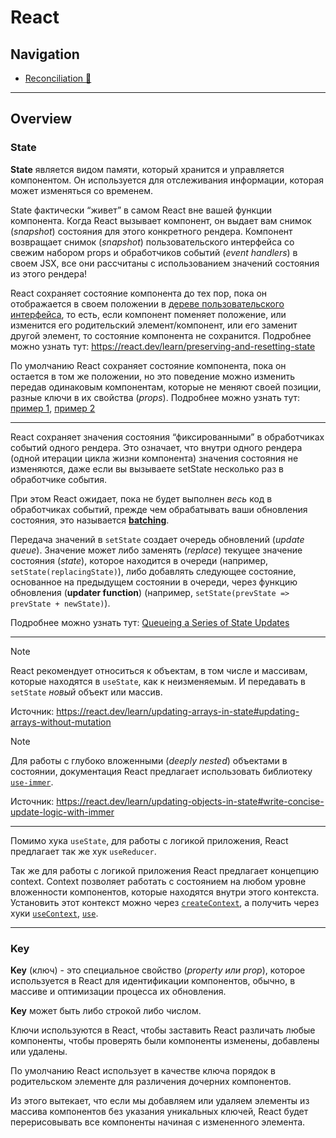 # React

## Navigation

- [Reconciliation 📂](./reconciliation.md)

___

## Overview

### State

**State** является видом памяти, который хранится и управляется компонентом. Он используется для отслеживания информации, которая может изменяться со временем.

State фактически “живет” в самом React вне вашей функции компонента. Когда React вызывает компонент, он выдает вам снимок (*snapshot*) состояния для этого конкретного рендера. Компонент возвращает снимок (*snapshot*) пользовательского интерфейса со свежим набором props и обработчиков событий (*event handlers*) в своем JSX, все они рассчитаны с использованием значений состояния из этого рендера!

React сохраняет состояние компонента до тех пор, пока он отображается в своем положении в [дереве пользовательского интерфейса](https://react.dev/learn/understanding-your-ui-as-a-tree#the-render-tree), то есть, если компонент поменяет положение, или изменится его родительский элемент/компонент, или его заменит другой элемент, то состояние компонента не сохранится. Подробнее можно узнать тут: <https://react.dev/learn/preserving-and-resetting-state>

По умолчанию React сохраняет состояние компонента, пока он остается в том же положении, но это поведение можно изменить передав одинаковым компонентам, которые не меняют своей позиции, разные ключи в их свойства (*props*). Подробнее можно узнать тут: [пример 1](https://react.dev/reference/react/useState#resetting-state-with-a-key), [пример 2](https://react.dev/learn/preserving-and-resetting-state#resetting-a-form-with-a-key)

___

React сохраняет значения состояния “фиксированными” в обработчиках событий одного рендера. Это означает, что внутри одного рендера (одной итерации цикла жизни компонента) значения состояния не изменяются, даже если вы вызываете setState несколько раз в обработчике события.

При этом React ожидает, пока не будет выполнен *весь* код в обработчиках событий, прежде чем обрабатывать ваши обновления состояния, это называется [**batching**](https://react.dev/learn/queueing-a-series-of-state-updates#react-batches-state-updates).

Передача значений в `setState` создает очередь обновлений (*update queue*). Значение может либо заменять (*replace*) текущее значение состояния (*state*), которое находится в очереди (например, `setState(replacingState)`), либо добавлять следующее состояние, основанное на предыдущем состоянии в очереди, через функцию обновления (**updater function**) (например, `setState(prevState => prevState + newState)`).

Подробнее можно узнать тут: [Queueing a Series of State Updates](https://react.dev/learn/queueing-a-series-of-state-updates)

___

> [!NOTE]
> React рекомендует относиться к объектам, в том числе и массивам, которые находятся в `useState`, как к неизменяемым. И передавать в `setState` *новый* объект или массив.
>
> Источник: <https://react.dev/learn/updating-arrays-in-state#updating-arrays-without-mutation>

> [!NOTE]
> Для работы с глубоко вложенными (*deeply nested*) объектами в состоянии, документация React предлагает использовать библиотеку [`use-immer`](https://github.com/immerjs/use-immer).
>
> Источник: <https://react.dev/learn/updating-objects-in-state#write-concise-update-logic-with-immer>

___

Помимо хука `useState`, для работы с логикой приложения, React предлагает так же хук `useReducer`.

Так же для работы с логикой приложения React предлагает концепцию context. Context позволяет работать с состоянием на любом уровне вложенности компонентов, которые находятся внутри этого контекста. Установить этот контекст можно через [`createContext`](https://react.dev/reference/react/createContext), а получить через хуки [`useContext`](https://react.dev/reference/react/useContext), [`use`](https://react.dev/reference/react/use).

___

### Key

**Key** (ключ) - это специальное свойство (*property или prop*), которое используется в React для идентификации компонентов, обычно, в массиве и оптимизации процесса их обновления.

**Key** может быть либо строкой либо числом.

Ключи используются в React, чтобы заставить React различать любые компоненты, чтобы проверять были компоненты изменены, добавлены или удалены.

По умолчанию React использует в качестве ключа порядок в родительском элементе для различения дочерних компонентов.

Из этого вытекает, что если мы добавляем или удаляем элементы из массива компонентов без указания уникальных ключей, React будет перерисовывать все компоненты начиная с измененного элемента.
